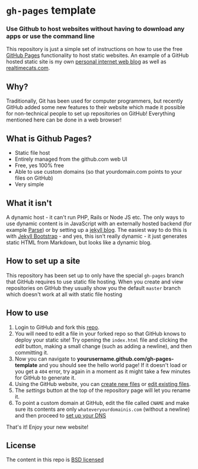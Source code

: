 # `gh-pages` template

### Use Github to host websites without having to download any apps or use the command line

This repository is just a simple set of instructions on how to use the free [GitHub Pages](http://pages.github.com) functionality to host static websites. An example of a GitHub hosted static site is my own [personal internet web blog](http://maxogden.com) as well as [realtimecats.com](http://realtimecats.com).

## Why?

Traditionally, Git has been used for computer programmers, but recently GitHub added some new features to their website which made it possible for non-technical people to set up repositories on GitHub! Everything mentioned here can be done in a web browser!

## What is Github Pages?

- Static file host
- Entirely managed from the github.com web UI
- Free, yes 100% free
- Able to use custom domains (so that yourdomain.com points to your files on GitHub)
- Very simple

## What it isn't

A dynamic host - it can't run PHP, Rails or Node JS etc. The only ways to use dynamic content is in JavaScript with an externally hosted backend (for example [Parse](http://parse.com/)) or by setting up a [jekyll blog](https://help.github.com/articles/using-jekyll-with-pages). The easiest way to do this is with [Jekyll Bootstrap](http://jekyllbootstrap.com/) - and yes, this isn't really dynamic - it just generates static HTML from Markdown, but looks like a dynamic blog.

## How to set up a site

This repository has been set up to only have the special `gh-pages` branch that GitHub requires to use static file hosting. When you create and view repositories on GitHub they usually show you the default `master` branch which doesn't work at all with static file hosting

## How to use

1. Login to GitHub and fork this [repo](https://github.com/maxogden/gh-pages-template).
2. You will need to edit a file in your forked repo so that GitHub knows to deploy your static site! Try opening the `index.html` file and clicking the *edit* button, making a small change (such as adding a newline), and then committing it.
3. Now you can navigate to **yourusername.github.com/gh-pages-template** and you should see the hello world page! If it doesn't load or you get a `404` error, try again in a moment as it might take a few minutes for GitHub to generate it.
4. Using the GitHub website, you can [create new files](https://github.com/blog/1327-creating-files-on-github) or [edit existing files](https://github.com/blog/143-inline-file-editing).
5. The *settings* button at the top of the repository page will let you rename it.
6. To point a custom domain at GitHub, edit the file called `CNAME` and make sure its contents are only `whateveryourdomainis.com` (without a newline) and then proceed to [set up your DNS](https://help.github.com/articles/setting-up-a-custom-domain-with-github-pages)

That's it! Enjoy your new website!

## License

The content in this repo is [BSD licensed](https://opensource.org/licenses/BSD-3-Clause)
